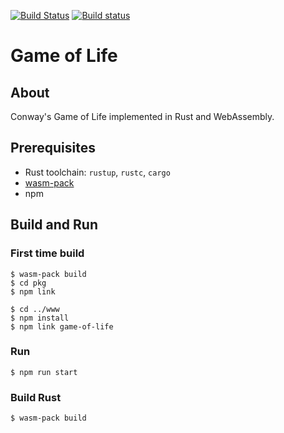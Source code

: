[![Build Status](https://travis-ci.com/jul1u5/game-of-life.svg?branch=master)](https://travis-ci.com/jul1u5/game-of-life)
[![Build status](https://ci.appveyor.com/api/projects/status/x18cnrlliw91gauc/branch/master?svg=true)](https://ci.appveyor.com/project/jul1u5/game-of-life/branch/master)

# Game of Life

## About
Conway's Game of Life implemented in Rust and WebAssembly. 

## Prerequisites
* Rust toolchain: `rustup`, `rustc`, `cargo`
* [wasm-pack](https://rustwasm.github.io/wasm-pack/installer/)
* npm

## Build and Run
### First time build
```console
$ wasm-pack build
$ cd pkg
$ npm link

$ cd ../www
$ npm install
$ npm link game-of-life
```
### Run
```console
$ npm run start
```
### Build Rust
```console
$ wasm-pack build
```
